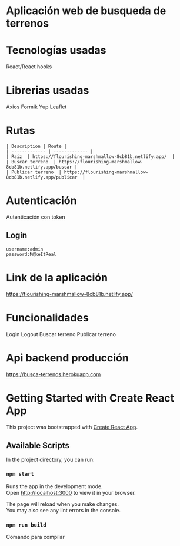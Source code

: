 # Aplicación web de busqueda de terrenos
# Tecnologías usadas
React/React hooks
# Librerias usadas
Axios
Formik
Yup
Leaflet
# Rutas
```
| Description | Route |
| ------------- | ------------- |
| Raiz  | https://flourishing-marshmallow-8cb81b.netlify.app/  |
| Buscar terreno  | https://flourishing-marshmallow-8cb81b.netlify.app/buscar |
| Publicar terreno  | https://flourishing-marshmallow-8cb81b.netlify.app/publicar  |
```
# Autenticación
Autenticación con token
## Login
```
username:admin
password:M@keItReal
```
# Link de la aplicación
https://flourishing-marshmallow-8cb81b.netlify.app/
# Funcionalidades
Login
Logout
Buscar terreno
Publicar terreno
# Api backend producción
https://busca-terrenos.herokuapp.com
# Getting Started with Create React App

This project was bootstrapped with [Create React App](https://github.com/facebook/create-react-app).


## Available Scripts

In the project directory, you can run:

### `npm start`

Runs the app in the development mode.\
Open [http://localhost:3000](http://localhost:3000) to view it in your browser.

The page will reload when you make changes.\
You may also see any lint errors in the console.

### `npm run build`

Comando para compilar



